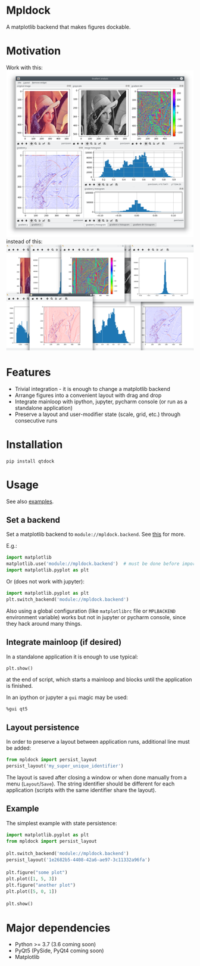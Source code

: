 # Mpldock
A matplotlib backend that makes figures dockable.

# Motivation
Work with this:
![docked layout](assets/docked.png)
instead of this:
![windowed layout](assets/windows.png)

# Features
* Trivial integration - it is enough to change a matplotlib backend
* Arrange figures into a convenient layout with drag and drop
* Integrate mainloop with ipython, jupyter, pycharm console (or run as a standalone application)
* Preserve a layout and user-modifier state (scale, grid, etc.) through consecutive runs


# Installation
```
pip install qtdock
```
# Usage
See also [examples](examples).
## Set a backend
Set a matplotlib backend to `module://mpldock.backend`. See [this](https://matplotlib.org/faq/usage_faq.html?highlight=backend#what-is-a-backend) for more.

E.g.:
```python
import matplotlib
matplotlib.use('module://mpldock.backend')  # must be done before importing pyplot
import matplotlib.pyplot as plt
```

Or (does not work with jupyter):
```python
import matplotlib.pyplot as plt
plt.switch_backend('module://mpldock.backend')
```

Also using a global configuration (like `matplotlibrc` file or `MPLBACKEND` environment variable) works but not in jupyter or pycharm console, since they hack around many things.

## Integrate mainloop (if desired)
In a standalone application it is enough to use typical:
```python
plt.show()
```
at the end of script, which starts a mainloop and blocks until the application is finished.

In an ipython or jupyter a `gui` magic may be used:
```
%gui qt5
```

## Layout persistence
In order to preserve a layout between application runs, additional line must be added:
```python
from mpldock import persist_layout
persist_layout('my_super_unique_identifier')
```
The layout is saved after closing a window or when done manually from a menu (`Layout`/`Save`). The string identifier
 should be different for each application (scripts with the same identifier share the layout).

## Example
The simplest example with state persistence:
```python
import matplotlib.pyplot as plt
from mpldock import persist_layout

plt.switch_backend('module://mpldock.backend')
persist_layout('1e2682b5-4408-42a6-ae97-3c11332a96fa')

plt.figure("some plot")
plt.plot([1, 5, 3])
plt.figure("another plot")
plt.plot([5, 0, 1])

plt.show()

``` 

# Major dependencies
* Python >= 3.7 (3.6 coming soon)
* PyQt5 (PySide, PyQt4 coming soon)
* Matplotlib